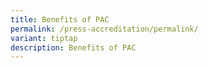 ```yaml
---
title: Benefits of PAC
permalink: /press-accreditation/permalink/
variant: tiptap
description: Benefits of PAC
---
```

